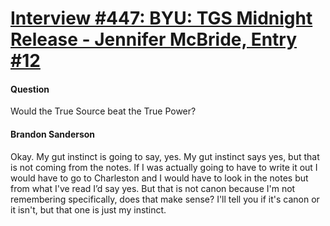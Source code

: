 # [Interview #447: BYU: TGS Midnight Release - Jennifer McBride, Entry #12](https://www.theoryland.com/intvmain.php?i=447#12)

#### Question

Would the True Source beat the True Power?

#### Brandon Sanderson

Okay. My gut instinct is going to say, yes. My gut instinct says yes, but that is not coming from the notes. If I was actually going to have to write it out I would have to go to Charleston and I would have to look in the notes but from what I've read I’d say yes. But that is not canon because I'm not remembering specifically, does that make sense? I'll tell you if it's canon or it isn't, but that one is just my instinct.


